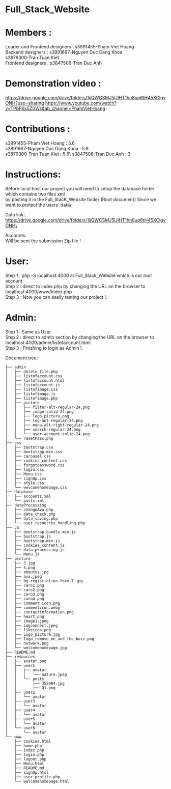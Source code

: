 # Full_Stack_Website

# Members :
  Leader and Frontend designers : s3891455-Pham Viet Hoang\
  Backend designers : s3891667-Nguyen Duc Dang Khoa\
                       s3879300-Tran Tuan Kiet\
  Frontend designers : s3847506-Tran Duc Anh


# Demonstration video :
  https://drive.google.com/drive/folders/1ijQWCSMJ5UIHT1hn8up6tH45XClgvONH?usp=sharing
  https://www.youtube.com/watch?v=TPbP6x5Z0Ws&ab_channel=PhamVietHoang

# Contributions :
s3891455-Pham Viet Hoang : 5.6\
s3891667-Nguyen Duc Dang Khoa : 5.6\
s3879300-Tran Tuan Kiet : 5.6\ 
s3847506-Tran Duc Anh : 3



# Instructions:
  Before local host our project you will need to setup the database folder which contains two files xml\
  by pasting it in the Full_StacK_Website folder (Root document) Since we want to protect the users' data\

  Data link:\
  https://drive.google.com/drive/folders/1ijQWCSMJ5UIHT1hn8up6tH45XClgvONH\

  Accounts:\
  Will be sent the submission Zip file !

# User: 
  Step 1 : php -S localhost:4000 at Full_Stack_Website which is our root account.\
  Step 2 : direct to index.php by changing the URL on the browser to localhost:4000/www/index.php\
  Step 3 : Now you can easily testing our project !.

# Admin:
  Step 1 : Same as User\
  Step 2 : direct to admin section by changing the URL on the browser to localhost:4000/admin/listofaccount.html\
  Step 3 : Finishing to login as Admin !.


Document tree:
```
├── admin
│   ├── delete_file.php
│   ├── listofaccount.css
│   ├── listofaccount.html
│   ├── listofaccount.js
│   ├── listofimage.css
│   ├── listofimage.js
│   ├── listofimage.php
│   ├── picture
│   │   ├── filter-alt-regular-24.png
│   │   ├── image-solid-24.png
│   │   ├── logo_picture.png
│   │   ├── log-out-regular-24.png
│   │   ├── menu-alt-right-regular-24.png
│   │   ├── search-regular-24.png
│   │   └── user-account-solid-24.png
│   └── resetPass.php
├── css
│   ├── bootstrap.css
│   ├── bootstrap.min.css
│   ├── carousel.css
│   ├── cookies_content.css
│   ├── forgotpassword.css
│   ├── login.css
│   ├── Menu.css
│   ├── signUp.css
│   ├── style.css
│   └── welcomehomepage.css
├── database
│   ├── accounts.xml
│   └── posts.xml
├── dataProcessing
│   ├── changeAva.php
│   ├── data_check.php
│   ├── data_saving.php
│   └── user_resources_handling.php
├── JS
│   ├── bootstrap.bundle.min.js
│   ├── bootstrap.js
│   ├── bootstrap.min.js
│   ├── cookies_content.js
│   ├── data_processing.js
│   └── Menu.js
├── picture
│   ├── 3.jpg
│   ├── 4.png
│   ├── aboutus.jpg
│   ├── ava.jpeg
│   ├── bg-registration-form-7.jpg
│   ├── caro1.png
│   ├── caro2.png
│   ├── caro3.png
│   ├── caro4.png
│   ├── comment icon.png
│   ├── commenticon.webp
│   ├── contactinformation.png
│   ├── heart.png
│   ├── image1.jpeg
│   ├── imgconnect.jpeg
│   ├── likeicon.png
│   ├── Logo_picture.jpg
│   ├── logo_remove_me_and_the_boiz.png
│   ├── network.png
│   └── welcomehomepage.jpg
├── README.md
├── resources
│   ├── avatar.png
│   ├── user1
│   │   ├── avatar
│   │   │   └── nature.jpeg
│   │   └── posts
│   │       ├── 352084.jpg
│   │       └── Q1.png
│   ├── user2
│   │   └── avatar
│   ├── user3
│   │   └── avatar
│   ├── user4
│   │   └── avatar
│   ├── user5
│   │   └── avatar
│   └── user6
│       └── avatar
└── www
    ├── cookies.html
    ├── home.php
    ├── index.php
    ├── login.php
    ├── logout.php
    ├── Menu.html
    ├── README.md
    ├── signUp.html
    ├── user_profile.php
    └── welcomehomepage.html

```
